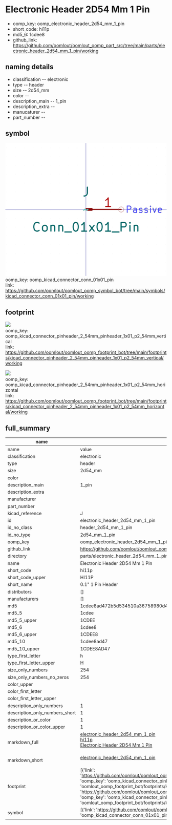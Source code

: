 # Electronic Header 2D54 Mm 1 Pin

  
* oomp_key: oomp_electronic_header_2d54_mm_1_pin 
* short_code: hi11p
* md5_6: 1cdee8  
* github_link: https://github.com/oomlout/oomlout_oomp_part_src/tree/main/parts/electronic_header_2d54_mm_1_pin/working  
## naming details
* classification -- electronic
* type -- header
* size -- 2d54_mm
* color -- 
* description_main -- 1_pin
* description_extra -- 
* manucaturer -- 
* part_number -- 



## symbol

![](symbol/0/working/working_600.png)  
oomp_key: oomp_kicad_connector_conn_01x01_pin  
link: https://github.com/oomlout/oomlout_oomp_symbol_bot/tree/main/symbols/kicad_connector_conn_01x01_pin/working  

## footprint

![](footprint/0/working/working_600.png)  
oomp_key: oomp_kicad_connector_pinheader_2_54mm_pinheader_1x01_p2_54mm_vertical  
link: https://github.com/oomlout/oomlout_oomp_footprint_bot/tree/main/footprints/kicad_connector_pinheader_2_54mm_pinheader_1x01_p2_54mm_vertical/working  

![](footprint/0/working/working_600.png)  
oomp_key: oomp_kicad_connector_pinheader_2_54mm_pinheader_1x01_p2_54mm_horizontal  
link: https://github.com/oomlout/oomlout_oomp_footprint_bot/tree/main/footprints/kicad_connector_pinheader_2_54mm_pinheader_1x01_p2_54mm_horizontal/working  

## full_summary
| name | value | 
| --- | --- | 
| name | value | 
| classification | electronic | 
| type | header | 
| size | 2d54_mm | 
| color |  | 
| description_main | 1_pin | 
| description_extra |  | 
| manufacturer |  | 
| part_number |  | 
| kicad_reference | J | 
| id | electronic_header_2d54_mm_1_pin | 
| id_no_class | header_2d54_mm_1_pin | 
| id_no_type | 2d54_mm_1_pin | 
| oomp_key | oomp_electronic_header_2d54_mm_1_pin | 
| github_link | https://github.com/oomlout/oomlout_oomp_part_src/tree/main/parts/electronic_header_2d54_mm_1_pin/working | 
| directory | parts/electronic_header_2d54_mm_1_pin | 
| name | Electronic Header 2D54 Mm 1 Pin | 
| short_code | hi11p | 
| short_code_upper | HI11P | 
| short_name | 0.1" 1 Pin Header | 
| distributors | [] | 
| manufacturers | [] | 
| md5 | 1cdee8ad472b5d534510a36758980d4d | 
| md5_5 | 1cdee | 
| md5_5_upper | 1CDEE | 
| md5_6 | 1cdee8 | 
| md5_6_upper | 1CDEE8 | 
| md5_10 | 1cdee8ad47 | 
| md5_10_upper | 1CDEE8AD47 | 
| type_first_letter | h | 
| type_first_letter_upper | H | 
| size_only_numbers | 254 | 
| size_only_numbers_no_zeros | 254 | 
| color_upper |  | 
| color_first_letter |  | 
| color_first_letter_upper |  | 
| description_only_numbers | 1 | 
| description_only_numbers_short | 1 | 
| description_or_color | 1 | 
| description_or_color_upper | 1 | 
| markdown_full | [electronic_header_2d54_mm_1_pin](https://github.com/oomlout/oomlout_oomp_part_src/tree/main/parts/electronic_header_2d54_mm_1_pin/working)<br>[hi11p](https://github.com/oomlout/oomlout_oomp_part_src/tree/main/parts/electronic_header_2d54_mm_1_pin/working)<br>[Electronic Header 2D54 Mm 1 Pin](https://github.com/oomlout/oomlout_oomp_part_src/tree/main/parts/electronic_header_2d54_mm_1_pin/working)<br><br> | 
| markdown_short | [electronic_header_2d54_mm_1_pin](https://github.com/oomlout/oomlout_oomp_part_src/tree/main/parts/electronic_header_2d54_mm_1_pin/working)<br><br> | 
| footprint | [{'link': 'https://github.com/oomlout/oomlout_oomp_footprint_bot/tree/main/foootprntss/kicad_connector_pinheader_2_54mm_pinheader_1x01_p2_54mm_vertical', 'oomp_key': 'oomp_kicad_connector_pinheader_2_54mm_pinheader_1x01_p2_54mm_vertical', 'directory': 'oomlout_oomp_footprint_bot/footprints/kicad_connector_pinheader_2_54mm_pinheader_1x01_p2_54mm_vertical//working/working.kicad_mod'}, {'link': 'https://github.com/oomlout/oomlout_oomp_footprint_bot/tree/main/foootprntss/kicad_connector_pinheader_2_54mm_pinheader_1x01_p2_54mm_horizontal', 'oomp_key': 'oomp_kicad_connector_pinheader_2_54mm_pinheader_1x01_p2_54mm_horizontal', 'directory': 'oomlout_oomp_footprint_bot/footprints/kicad_connector_pinheader_2_54mm_pinheader_1x01_p2_54mm_horizontal//working/working.kicad_mod'}] | 
| symbol | [{'link': 'https://github.com/oomlout/oomlout_oomp_symbol_bot/tree/main/symbols/kicad_connector_conn_01x01_pin', 'oomp_key': 'oomp_kicad_connector_conn_01x01_pin', 'directory': 'oomlout_oomp_symbol_bot/symbols/kicad_connector_conn_01x01_pin//working/working.kicad_sym'}] | 
